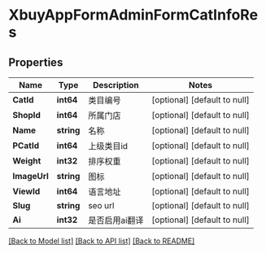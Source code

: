 # XbuyAppFormAdminFormCatInfoRes

## Properties
Name | Type | Description | Notes
------------ | ------------- | ------------- | -------------
**CatId** | **int64** | 类目编号 | [optional] [default to null]
**ShopId** | **int64** | 所属门店 | [optional] [default to null]
**Name** | **string** | 名称 | [optional] [default to null]
**PCatId** | **int64** | 上级类目id | [optional] [default to null]
**Weight** | **int32** | 排序权重 | [optional] [default to null]
**ImageUrl** | **string** | 图标 | [optional] [default to null]
**ViewId** | **int64** | 语言地址 | [optional] [default to null]
**Slug** | **string** | seo url | [optional] [default to null]
**Ai** | **int32** | 是否启用ai翻译 | [optional] [default to null]

[[Back to Model list]](../README.md#documentation-for-models) [[Back to API list]](../README.md#documentation-for-api-endpoints) [[Back to README]](../README.md)

